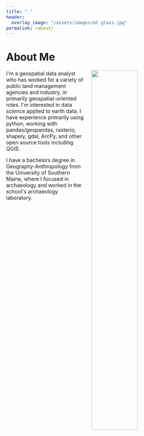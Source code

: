 ```yaml
---
title: " "
header:
  overlay_image: "/assets/images/mt glass.jpg"
permalink: /about/
---
```


# About Me

<img src="https://github.com/kmp24/new-portfolio/blob/master/assets/images/wmnf arch.jpg" width="50%" hspace="20" align="right">
  
I'm a geospatial data analyst who has worked for a variety of public land management agencies and industry, in primarily geospatial-oriented roles. I'm interested in data science applied to earth data. I have experience primarily using python, working with pandas/geopandas, rasterio, shapely, gdal, ArcPy, and other open source tools including QGIS.

I have a bachelors degree in Geography-Anthropology from the University of Southern Maine, where I focused in archaeology and worked in the school's archaeology laboratory.
